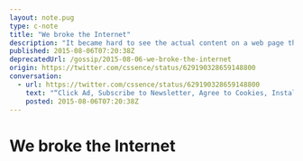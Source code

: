 ```yaml
---
layout: note.pug
type: c-note
title: "We broke the Internet"
description: "It became hard to see the actual content on a web page these days."
published: 2015-08-06T07:20:38Z
deprecatedUrl: /gossip/2015-08-06-we-broke-the-internet
origin: https://twitter.com/cssence/status/629190328659148800
conversation:
  - url: https://twitter.com/cssence/status/629190328659148800
    text: "“Click Ad, Subscribe to Newsletter, Agree to Cookies, Install our App” - The Internet is kaput. [twitter.com/Malarkey/status/629010629513318400](https://twitter.com/Malarkey/status/629010629513318400)"
    posted: 2015-08-06T07:20:38Z
---
```


# We broke the Internet
